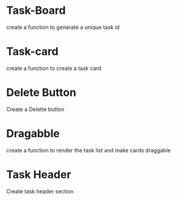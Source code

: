 # Task-Board

create a function to generate a unique task id

# Task-card

create a function to create a task card

# Delete Button

Create a Delette button

# Dragabble

create a function to render the task list and make cards draggable

# Task Header

Create task header section